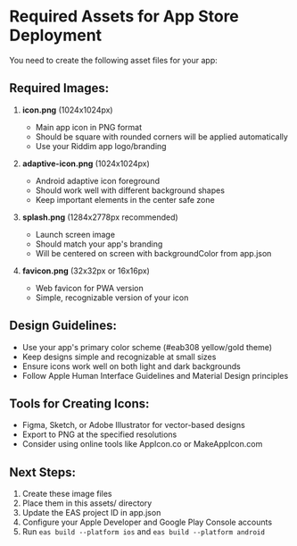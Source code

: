 # Required Assets for App Store Deployment

You need to create the following asset files for your app:

## Required Images:

1. **icon.png** (1024x1024px)
   - Main app icon in PNG format
   - Should be square with rounded corners will be applied automatically
   - Use your Riddim app logo/branding

2. **adaptive-icon.png** (1024x1024px) 
   - Android adaptive icon foreground
   - Should work well with different background shapes
   - Keep important elements in the center safe zone

3. **splash.png** (1284x2778px recommended)
   - Launch screen image
   - Should match your app's branding
   - Will be centered on screen with backgroundColor from app.json

4. **favicon.png** (32x32px or 16x16px)
   - Web favicon for PWA version
   - Simple, recognizable version of your icon

## Design Guidelines:

- Use your app's primary color scheme (#eab308 yellow/gold theme)
- Keep designs simple and recognizable at small sizes
- Ensure icons work well on both light and dark backgrounds
- Follow Apple Human Interface Guidelines and Material Design principles

## Tools for Creating Icons:

- Figma, Sketch, or Adobe Illustrator for vector-based designs
- Export to PNG at the specified resolutions
- Consider using online tools like AppIcon.co or MakeAppIcon.com

## Next Steps:

1. Create these image files
2. Place them in this assets/ directory
3. Update the EAS project ID in app.json
4. Configure your Apple Developer and Google Play Console accounts
5. Run `eas build --platform ios` and `eas build --platform android`